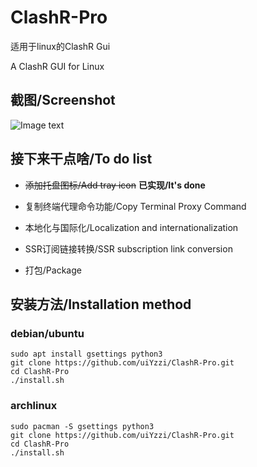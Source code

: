 # ClashR-Pro
适用于linux的ClashR Gui

A ClashR GUI for Linux

## 截图/Screenshot
![Image text](https://raw.githubusercontent.com/uiYzzi/ClashR-Pro/master/screenshot/1.png)
## 接下来干点啥/To do list
- ~~添加托盘图标/Add tray icon~~ **已实现/It's done**

- 复制终端代理命令功能/Copy Terminal Proxy Command

- 本地化与国际化/Localization and internationalization

- SSR订阅链接转换/SSR subscription link conversion

- 打包/Package
## 安装方法/Installation method
### debian/ubuntu
    sudo apt install gsettings python3
    git clone https://github.com/uiYzzi/ClashR-Pro.git
    cd ClashR-Pro
    ./install.sh
### archlinux
    sudo pacman -S gsettings python3
    git clone https://github.com/uiYzzi/ClashR-Pro.git
    cd ClashR-Pro
    ./install.sh
